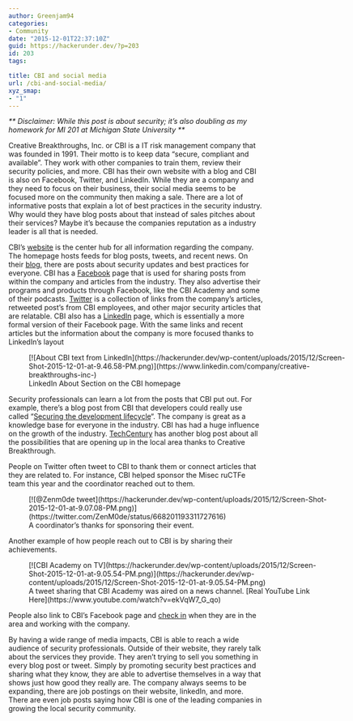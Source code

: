 ```yaml
---
author: Greenjam94
categories:
- Community
date: "2015-12-01T22:37:10Z"
guid: https://hackerunder.dev/?p=203
id: 203
tags:

title: CBI and social media
url: /cbi-and-social-media/
xyz_smap:
- "1"
---
```


*\*\* Disclaimer: While this post is about security; it’s also doubling as my homework for MI 201 at Michigan State University \*\**

Creative Breakthroughs, Inc. or CBI is a IT risk management company that was founded in 1991. Their motto is to keep data “secure, compliant and available”. They work with other companies to train them, review their security policies, and more. CBI has their own website with a blog and CBI is also on Facebook, Twitter, and LinkedIn. While they are a company and they need to focus on their business, their social media seems to be focused more on the community then making a sale. There are a lot of informative posts that explain a lot of best practices in the security industry. Why would they have blog posts about that instead of sales pitches about their services? Maybe it’s because the companies reputation as a industry leader is all that is needed.

CBI’s [website](https://www.cbihome.com/) is the center hub for all information regarding the company. The homepage hosts feeds for blog posts, tweets, and recent news. On their [blog](http://content.cbihome.com/blog), there are posts about security updates and best practices for everyone. CBI has a [Facebook](https://www.facebook.com/CreativeBreakthroughsinc/) page that is used for sharing posts from within the company and articles from the industry. They also advertise their programs and products through Facebook, like the CBI Academy and some of their podcasts. [Twitter](https://twitter.com/CBI_IT) is a collection of links from the company’s articles, retweeted post’s from CBI employees, and other major security articles that are relatable. CBI also has a [LinkedIn](https://www.linkedin.com/company/creative-breakthroughs-inc-) page, which is essentially a more formal version of their Facebook page. With the same links and recent articles but the information about the company is more focused thanks to LinkedIn’s layout

<figure aria-describedby="caption-attachment-208" class="wp-caption aligncenter" id="attachment_208" style="width: 647px">[![About CBI text from LinkedIn](https://hackerunder.dev/wp-content/uploads/2015/12/Screen-Shot-2015-12-01-at-9.46.58-PM.png)](https://www.linkedin.com/company/creative-breakthroughs-inc-)<figcaption class="wp-caption-text" id="caption-attachment-208">LinkedIn About Section on the CBI homepage</figcaption></figure>

Security professionals can learn a lot from the posts that CBI put out. For example, there’s a blog post from CBI that developers could really use called “[Securing the development lifecycle](http://content.cbihome.com/blog/securing-development-lifecycle)“. The company is great as a knowledge base for everyone in the industry. CBI has had a huge influence on the growth of the industry. [TechCentury](http://techcentury.com/2014/08/20/cbi-sets-career-fair-expands-cybercrime-practice/) has another blog post about all the possibilities that are opening up in the local area thanks to Creative Breakthrough.

People on Twitter often tweet to CBI to thank them or connect articles that they are related to. For instance, CBI helped sponsor the Misec ruCTFe team this year and the coordinator reached out to them.

<figure aria-describedby="caption-attachment-206" class="wp-caption aligncenter" id="attachment_206" style="width: 590px">[![@Zenm0de tweet](https://hackerunder.dev/wp-content/uploads/2015/12/Screen-Shot-2015-12-01-at-9.07.08-PM.png)](https://twitter.com/ZenM0de/status/668201193311727616)<figcaption class="wp-caption-text" id="caption-attachment-206">A coordinator’s thanks for sponsoring their event.</figcaption></figure>

Another example of how people reach out to CBI is by sharing their achievements.

<figure aria-describedby="caption-attachment-207" class="wp-caption aligncenter" id="attachment_207" style="width: 591px">[![CBI Academy on TV](https://hackerunder.dev/wp-content/uploads/2015/12/Screen-Shot-2015-12-01-at-9.05.54-PM.png)](https://hackerunder.dev/wp-content/uploads/2015/12/Screen-Shot-2015-12-01-at-9.05.54-PM.png)<figcaption class="wp-caption-text" id="caption-attachment-207">A tweet sharing that CBI Academy was aired on a news channel. [Real YouTube Link Here](https://www.youtube.com/watch?v=ekVqW7_G_qo)</figcaption></figure>

People also link to CBI’s Facebook page and [check in](https://www.facebook.com/CreativeBreakthroughsinc/likes) when they are in the area and working with the company.

By having a wide range of media impacts, CBI is able to reach a wide audience of security professionals. Outside of their website, they rarely talk about the services they provide. They aren’t trying to sell you something in every blog post or tweet. Simply by promoting security best practices and sharing what they know, they are able to advertise themselves in a way that shows just how good they really are. The company always seems to be expanding, there are job postings on their website, linkedIn, and more. There are even job posts saying how CBI is one of the leading companies in growing the local security community.